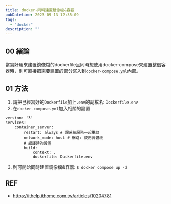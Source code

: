 ```yaml
---
title: docker-同時建置鏡像檔&容器
pubDatetime: 2023-09-13 12:35:09
tags:
  - "docker"
description: ""
---
```


## 00 緒論

當寫好用來建置鏡像檔的dockerfile且同時想使用docker-compose來建置整個容器時，則可直接把需要建置的部分寫入到`docker-compose.yml`內部。

<!--more-->

## 01 方法

1. 請把己經寫好的`Dockerfile`加上`.env`的副檔名: `Dockerfile.env`
2. 在`docker-compose.yml`加入相關的設置

```yaml=
version: '3'
services:
    container_server:
        restart: always # 跟系統服務一起重啟
        network_mode: host # 網路: 使用實體機
        # 編譯時的設置
        build:
            context: .
            dockerfile: Dockerfile.env
```

3. 則可開始同時建置鏡像檔&容器: `$ docker compose up -d`

## REF

- https://ithelp.ithome.com.tw/articles/10204781
